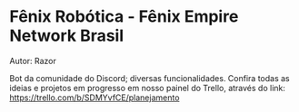 # Fênix Robótica - Fênix Empire Network Brasil
Autor: Razor

Bot da comunidade do Discord; diversas funcionalidades.
Confira todas as ideias e projetos em progresso em nosso painel do Trello,
através do link: https://trello.com/b/SDMYvfCE/planejamento
